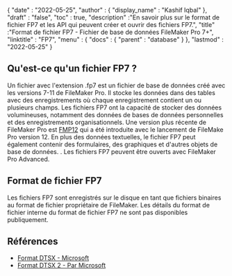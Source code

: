 {
  "date" : "2022-05-25",
  "author" : {
    "display_name" : "Kashif Iqbal"
},
  "draft" : "false",
  "toc" : true,
  "description" :"En savoir plus sur le format de fichier FP7 et les API qui peuvent créer et ouvrir des fichiers FP7.",
  "title" :"Format de fichier FP7 - Fichier de base de données FileMaker Pro 7+",
  "linktitle" : "FP7",
  "menu" : {
    "docs" : {
      "parent" : "database"
}
},
  "lastmod" : "2022-05-25"
}

## Qu'est-ce qu'un fichier FP7 ?

Un fichier avec l'extension .fp7 est un fichier de base de données créé avec les versions 7-11 de FileMaker Pro. Il stocke les données dans des tables avec des enregistrements où chaque enregistrement contient un ou plusieurs champs. Les fichiers FP7 ont la capacité de stocker des données volumineuses, notamment des données de bases de données personnelles et des enregistrements organisationnels. Une version plus récente de FileMaker Pro est [FMP12](/fr/database/fmp12/) qui a été introduite avec le lancement de FileMake Pro version 12. En plus des données textuelles, le fichier FP7 peut également contenir des formulaires, des graphiques et d'autres objets de base de données. . Les fichiers FP7 peuvent être ouverts avec FileMaker Pro Advanced.

## Format de fichier FP7

Les fichiers FP7 sont enregistrés sur le disque en tant que fichiers binaires au format de fichier propriétaire de FileMaker. Les détails du format de fichier interne du format de fichier FP7 ne sont pas disponibles publiquement.

## Références

* [Format DTSX - Microsoft](https://learn.microsoft.com/en-us/openspecs/sql_data_portability/ms-dtsx/235600e9-0c13-4b5b-a388-aa3c65aec1dd)
* [Format DTSX 2 - Par Microsoft](https://learn.microsoft.com/en-us/openspecs/sql_data_portability/ms-dtsx2/fb216aa4-62ab-41c8-a6d5-5b1002739d21)

